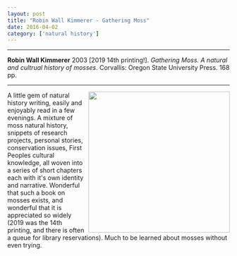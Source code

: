 ```yaml
---
layout: post
title: "Robin Wall Kimmerer - Gathering Moss"
date: 2016-04-02
category: ['natural history']
---
```


***
<b>Robin Wall Kimmerer</b> 2003 [2019 14th printing!]. _Gathering Moss. A natural and cultrual history of mosses_.  Corvallis: Oregon State University Press. 168 pp.

***

<img align="right" width="320" src="https://muse.jhu.edu/chapter/238970/pdfimage" alt="">  

A little gem of natural history writing, easily and enjoyably read in a few evenings.  A mixture of moss natural history, snippets of research projects, personal stories, conservation issues, First Peoples cultural knowledge, all woven into a series of short chapters each with it's own identity and narrative.  Wonderful that such a book on mosses exists, and wonderful that it is appreciated so widely (2019 was the 14th printing, and there is often a queue for library reservations).  Much to be learned about mosses without even trying.
 
